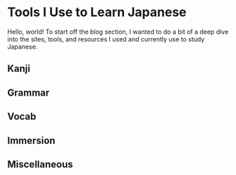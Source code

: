 # Tools I Use to Learn Japanese

Hello, world! To start off the blog section, I wanted to do a bit of a deep dive into the sites, tools, and resources I used and currently use to study Japanese.

## Kanji

## Grammar

## Vocab

## Immersion

## Miscellaneous